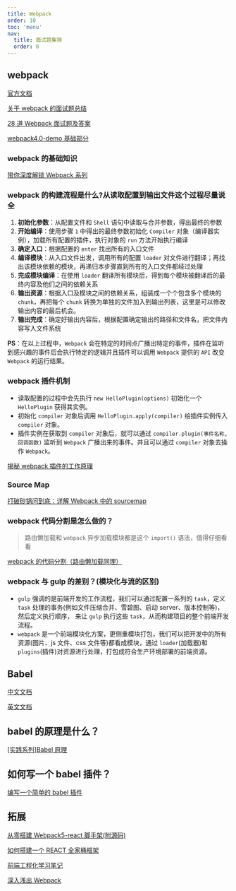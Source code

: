```yaml
---
title: Webpack
order: 10
toc: 'menu'
nav:
  title: 面试题集锦
  order: 0
---
```


## webpack

[官方文档](https://webpack.js.org/)

[关于 webpack 的面试题总结](https://zhuanlan.zhihu.com/p/44438844)

[28 道 Webpack 面试题及答案](https://jishuin.proginn.com/p/763bfbd616df)

[webpack4.0-demo 基础部分](https://github.com/niezicheng/webpack4.0-demo)

### webpack 的基础知识

[带你深度解锁 Webpack 系列](https://juejin.cn/post/6844904079219490830)

### webpack 的构建流程是什么?从读取配置到输出文件这个过程尽量说全

1. **初始化参数**：从配置文件和 `Shell` 语句中读取与合并参数，得出最终的参数
2. **开始编译**：使用步骤 `1` 中得出的最终参数初始化 `Compiler` 对象（编译器实例），加载所有配置的插件，执行对象的 `run` 方法开始执行编译
3. **确定入口**：根据配置的 `enter` 找出所有的入口文件
4. **编译模块**：从入口文件出发，调用所有的配置 `loader` 对文件进行翻译；再找出该模块依赖的模块，再递归本步骤直到所有的入口文件都经过处理
5. **完成模块编译**：在使用 `loader` 翻译所有模块后，得到每个模块被翻译后的最终内容及他们之间的依赖关系
6. **输出资源**：根据入口及模块之间的依赖关系，组装成一个个包含多个模块的 `chunk`，再把每个 `chunk` 转换为单独的文件加入到输出列表，这里是可以修改输出内容的最后机会。
7. **输出完成**：确定好输出内容后，根据配置确定输出的路径和文件名，把文件内容写入文件系统

**PS**：在以上过程中，`Webpack` 会在特定的时间点广播出特定的事件，插件在监听到感兴趣的事件后会执行特定的逻辑并且插件可以调用 `Webpack` 提供的 `API` 改变 `Webpack` 的运行结果。

### webpack 插件机制

- 读取配置的过程中会先执行 `new HelloPlugin(options)` 初始化一个 `HelloPlugin` 获得其实例。
- 初始化 `compiler` 对象后调用 `HelloPlugin.apply(compiler)` 给插件实例传入 `compiler` 对象。
- 插件实例在获取到 `compiler` 对象后，就可以通过 `compiler.plugin(事件名称, 回调函数)` 监听到 `Webpack` 广播出来的事件。并且可以通过 `compiler` 对象去操作 `Webpack`。

[揭秘 webpack 插件的工作原理](https://segmentfault.com/a/1190000023016347)

### Source Map

[打破砂锅问到底：详解 Webpack 中的 sourcemap](https://segmentfault.com/a/1190000008315937)

### webpack 代码分割是怎么做的？

> 路由懒加载和 `webpack` 异步加载模块都是这个 `import()` 语法，值得仔细看看

[webpack 的代码分割（路由懒加载同理）](https://juejin.cn/post/6844904101134729229)

### webpack 与 gulp 的差别？(模块化与流的区别)

- `gulp` 强调的是前端开发的工作流程，我们可以通过配置一系列的 `task`，定义 `task` 处理的事务(例如文件压缩合并、雪碧图、启动 server、版本控制等)，然后定义执行顺序， 来让 `gulp` 执行这些 `task`，从而构建项目的整个前端开发流程。
- `webpack` 是一个前端模块化方案，更侧重模块打包，我们可以把开发中的所有资源(图片、js 文件、css 文件等)都看成模块，通过 `loader`(加载器)和 `plugins`(插件)对资源进行处理，打包成符合生产环境部署的前端资源。

## Babel

[中文文档](https://www.babeljs.cn/)

[英文文档](https://babeljs.io/)

## babel 的原理是什么？

[[实践系列]Babel 原理](https://juejin.cn/post/6844903760603398151)

## 如何写一个 babel 插件？

[编写一个简单的 babel 插件](https://juejin.cn/post/6844903582613897223)

## 拓展

[从零搭建 Webpack5-react 脚手架(附源码)](https://segmentfault.com/a/1190000040427502)

[如何搭建一个 REACT 全家桶框架](https://juejin.cn/post/6844903811794862087)

[前端工程化学习笔记](https://www.kancloud.cn/cyyspring/webpack/1835304)

[深入浅出 Webpack](https://webpack.wuhaolin.cn/)
